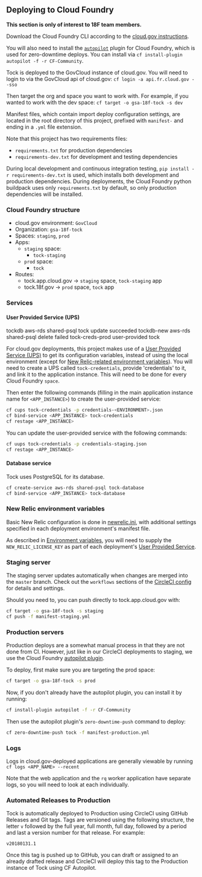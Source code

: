 ## Deploying to Cloud Foundry

**This section is only of interest to 18F team members.**

Download the Cloud Foundry CLI according to the [cloud.gov instructions][].

[cloud.gov instructions]: https://docs.cloud.gov/getting-started/setup/

You will also need to install the [`autopilot`](https://github.com/contraband/autopilot)
plugin for Cloud Foundry, which is used for zero-downtime deploys.
You can install via
`cf install-plugin autopilot -f -r CF-Community`.

Tock is deployed to the GovCloud instance of cloud.gov. You will need to login
to via the GovCloud api of cloud.gov:
`cf login -a api.fr.cloud.gov --sso`

Then target the org and space you want to work with. For example, if you wanted to work with the dev space:
`cf target -o gsa-18f-tock -s dev`

Manifest files, which contain import deploy configuration settings, are located
in the root directory of this project, prefixed with `manifest-` and ending in a
`.yml` file extension.

Note that this project has two requirements files:
* `requirements.txt` for production dependencies
* `requirements-dev.txt` for development and testing dependencies

During local development and continuous integration testing,
`pip install -r requirements-dev.txt` is used, which installs both
development and production dependencies. During deployments, the Cloud
Foundry python buildpack uses only `requirements.txt` by default, so
only production dependencies will be installed.

### Cloud Foundry structure

- cloud.gov environment: `GovCloud`
- Organization: `gsa-18f-tock`
- Spaces: `staging`, `prod`
- Apps:
  - `staging` space:
    - `tock-staging`
  - `prod` space:
    - `tock`
- Routes:
  - tock.app.cloud.gov -> `staging` space, `tock-staging` app
  - tock.18f.gov -> `prod` space, `tock` app

### Services

#### User Provided Service (UPS)
tockdb                            aws-rds                     shared-psql      tock         update succeeded
tockdb-new                        aws-rds                     shared-psql                   delete failed
tock-creds-prod                   user-provided                                tock

For cloud.gov deployments, this project makes use of a [User Provided Service (UPS)][UPS] to get its configuration
variables, instead of using the local environment (except for [New Relic-related environment variables](#new-relic-environment-variables)).
You will need to create a UPS called `tock-credentials`, provide 'credentials' to it, and link it to the
application instance. This will need to be done for every Cloud Foundry `space`.

<!--
First, create a JSON file (e.g. `credentials-staging.json`) with all the configuration values specified as per the
[Environment variables](environment.md). **DO NOT COMMIT THIS FILE.**

```json
{
  "SECRET_KEY": "my secret key",
  "...": "other environment variables"
}
```
-->

Then enter the following commands (filling in the main application instance name
for `<APP_INSTANCE>`) to create the user-provided service:

```sh
cf cups tock-credentials -p credentials-<ENVIRONMENT>.json
cf bind-service <APP_INSTANCE> tock-credentials
cf restage <APP_INSTANCE>
```

You can update the user-provided service with the following commands:

```sh
cf uups tock-credentials -p credentials-staging.json
cf restage <APP_INSTANCE>
```

#### Database service

Tock uses PostgreSQL for its database.

```sh
cf create-service aws-rds shared-psql tock-database
cf bind-service <APP_INSTANCE> tock-database
```

### New Relic environment variables

Basic New Relic configuration is done in [newrelic.ini](../newrelic.ini), with
additional settings specified in each deployment environment's manifest file.

As described in [Environment variables](environment.md), you will need
to supply the `NEW_RELIC_LICENSE_KEY` as part of each deployment's
[User Provided Service](#user-provided-service-ups).

### Staging server

The staging server updates automatically when changes are merged into the
`master` branch. Check out the `workflows` sections of
the [CircleCI config](../.circleci/config.yml) for details and settings.

Should you need to, you can push directly to tock.app.cloud.gov with:

```sh
cf target -o gsa-18f-tock -s staging
cf push -f manifest-staging.yml
```

### Production servers

Production deploys are a somewhat manual process in that they are not done
from CI. However, just like in our CircleCI deployments to staging, we use the
Cloud Foundry [autopilot plugin](https://github.com/contraband/autopilot).

To deploy, first make sure you are targeting the prod space:

```sh
cf target -o gsa-18f-tock -s prod
```

Now, if you don't already have the autopilot plugin, you can install it by running:

```sh
cf install-plugin autopilot -f -r CF-Community
```

Then use the autopilot plugin's `zero-downtime-push` command to deploy:

```sh
cf zero-downtime-push tock -f manifest-production.yml
```

<!--
If a breaking database migration needs to be done, things get a little trickier because
the database service is actually shared between the two production apps. If the migration
breaks the current version of Tock, we'll need to have a (hopefully short) amount of downtime.

We have a very simple maintenance page application that uses the CloudFoundry staticfiles
buildpack. This app is in the [maintenance_page](../maintenance_page/) subdirectory.

If `<APP_NAME>-maintenance` is not running or has not been deployed yet:

```sh
cd maintenance_page
cf push
```

Once `<APP_NAME>-maintenance` is running:

```sh
cf map-route <APP_NAME>-maintenance tock.18f.gov
cf unmap-route <APP_NAME>-prod
```

And then deploy the production app:

```sh
cf push -f manifests/manifest-prod.yml
```

One the deploy is successful:

```sh
cf map-route <APP_NAME>-prod tock.18f.gov
cf unmap-route <APP_NAME>-maintenance
```
-->

### Logs

Logs in cloud.gov-deployed applications are generally viewable by running
`cf logs <APP_NAME> --recent`

Note that the web application and the `rq` worker application have separate
logs, so you will need to look at each individually.

[UPS]: https://docs.cloudfoundry.org/devguide/services/user-provided.html
[`README.md`]: https://github.com/18F/tock#readme

### Automated Releases to Production

Tock is automatically deployed to Production using CircleCI using GitHub
Releases and Git tags. Tags are versioned using the following structure, the
letter `v` followed by the full year, full month, full day, followed by a period
and last a version number for that release. For example:

```
v20180131.1
```

Once this tag is pushed up to GitHub, you can draft or assigned to an already
drafted release and CircleCI will deploy this tag to the Production instance of
Tock using CF Autopilot.
